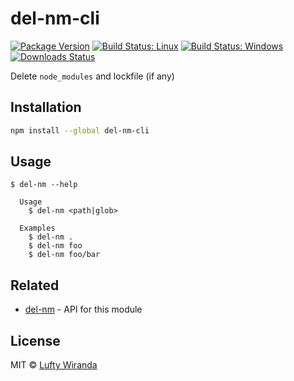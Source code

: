 # del-nm-cli

[![Package Version](https://img.shields.io/npm/v/del-nm-cli.svg)](https://www.npmjs.com/package/del-nm-cli)
[![Build Status: Linux](https://img.shields.io/travis/luftywiranda13/del-nm-cli/master.svg)](https://travis-ci.org/luftywiranda13/del-nm-cli)
[![Build Status: Windows](https://img.shields.io/appveyor/ci/luftywiranda13/del-nm-cli/master.svg)](https://ci.appveyor.com/project/luftywiranda13/del-nm-cli)
[![Downloads Status](https://img.shields.io/npm/dm/del-nm-cli.svg)](https://npm-stat.com/charts.html?package=del-nm-cli&from=2016-04-01)

Delete `node_modules` and lockfile (if any)

## Installation

```sh
npm install --global del-nm-cli
```

## Usage

```
$ del-nm --help

  Usage
    $ del-nm <path|glob>

  Examples
    $ del-nm .
    $ del-nm foo
    $ del-nm foo/bar
```

## Related

- [del-nm](https://github.com/luftywiranda13/del-nm) - API for this module

## License

MIT &copy; [Lufty Wiranda](https://www.instagram.com/luftywiranda13)

